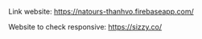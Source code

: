 Link website: https://natours-thanhvo.firebaseapp.com/

Website to check responsive: https://sizzy.co/